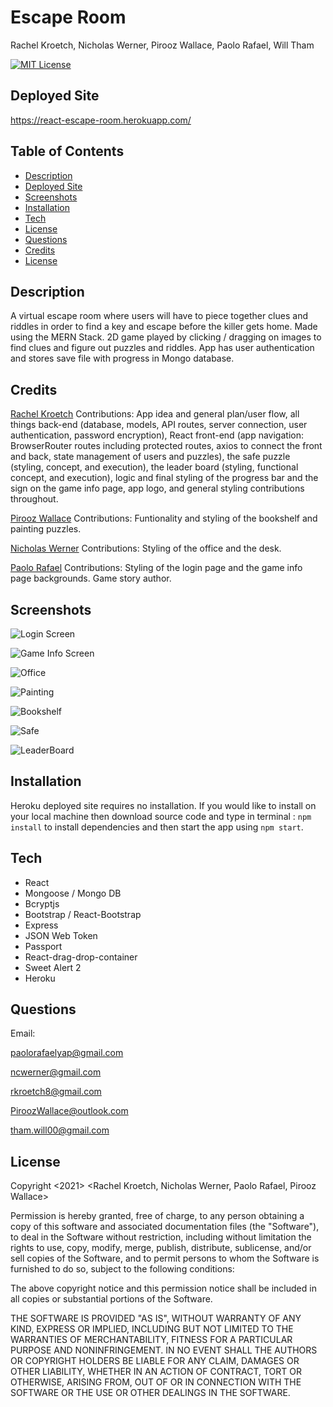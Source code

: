 # Escape Room
Rachel Kroetch, Nicholas Werner, Pirooz Wallace, Paolo Rafael, Will Tham

[![MIT License](https://img.shields.io/badge/license-MIT-blue.svg)](#license)


## Deployed Site

https://react-escape-room.herokuapp.com/

## Table of Contents
* [Description](#description)
* [Deployed Site](#deployed-site)
* [Screenshots](#screenshots)
* [Installation](#installation)
* [Tech](#tech)
* [License](#license)
* [Questions](#Questions)
* [Credits](#Credits)
* [License](#license)


## Description
A virtual escape room where users will have to piece together clues and riddles in order to find a key and escape before the killer gets home.  Made using the MERN Stack. 2D game played by clicking / dragging on images to find clues and figure out puzzles and riddles. App has user authentication and stores save file with progress in Mongo database.

## Credits

[Rachel Kroetch](https://github.com/rekroetch)
Contributions: App idea and general plan/user flow, all things back-end (database, models, API routes, server connection, user authentication, password encryption), React front-end (app navigation: BrowserRouter routes including protected routes, axios to connect the front and back, state management of users and puzzles), the safe puzzle (styling, concept, and execution), the leader board (styling, functional concept, and execution), logic and final styling of the progress bar and the sign on the game info page, app logo, and general styling contributions throughout.

[Pirooz Wallace](https://github.com/attack-theoRy)
Contributions: Funtionality and styling of the bookshelf and painting puzzles.

[Nicholas Werner](https://github.com/ncwerner85)
Contributions: Styling of the office and the desk.

[Paolo Rafael](https://github.com/paolorafaelyap)
Contributions: Styling of the login page and the game info page backgrounds.  Game story author. 

## Screenshots

![Login Screen](screenshots/escapeLogin.png)

![Game Info Screen](screenshots/escapeGameInfo.png)

![Office](screenshots/escapeOffice.png)

![Painting](screenshots/escapePainting.png)

![Bookshelf](screenshots/escapeBookshelf.png)

![Safe](screenshots/escapeSafe.png)

![LeaderBoard](screenshots/escapeLeaderBoard.png)

## Installation

Heroku deployed site requires no installation. If you would like to install on your local machine then download source code and type in terminal :
` npm install ` to install dependencies and then start the app using ` npm start `.  

## Tech

* React
* Mongoose / Mongo DB
* Bcryptjs
* Bootstrap / React-Bootstrap
* Express
* JSON Web Token
* Passport
* React-drag-drop-container
* Sweet Alert 2
* Heroku

## Questions

Email:

paolorafaelyap@gmail.com

ncwerner@gmail.com

rkroetch8@gmail.com

PiroozWallace@outlook.com

tham.will00@gmail.com


## License 

Copyright <2021> <Rachel Kroetch, Nicholas Werner, Paolo Rafael, Pirooz Wallace>

Permission is hereby granted, free of charge, to any person obtaining a copy of this software and associated documentation files (the "Software"), to deal in the Software without restriction, including without limitation the rights to use, copy, modify, merge, publish, distribute, sublicense, and/or sell copies of the Software, and to permit persons to whom the Software is furnished to do so, subject to the following conditions:

The above copyright notice and this permission notice shall be included in all copies or substantial portions of the Software.

THE SOFTWARE IS PROVIDED "AS IS", WITHOUT WARRANTY OF ANY KIND, EXPRESS OR IMPLIED, INCLUDING BUT NOT LIMITED TO THE WARRANTIES OF MERCHANTABILITY, FITNESS FOR A PARTICULAR PURPOSE AND NONINFRINGEMENT. IN NO EVENT SHALL THE AUTHORS OR COPYRIGHT HOLDERS BE LIABLE FOR ANY CLAIM, DAMAGES OR OTHER LIABILITY, WHETHER IN AN ACTION OF CONTRACT, TORT OR OTHERWISE, ARISING FROM, OUT OF OR IN CONNECTION WITH THE SOFTWARE OR THE USE OR OTHER DEALINGS IN THE SOFTWARE.
